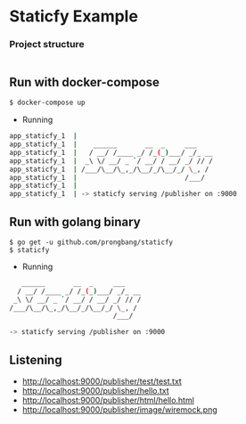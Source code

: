 # Staticfy Example

### Project structure

```bash

```

## Run with docker-compose

```bash
$ docker-compose up
```

- Running

```bash
app_staticfy_1  | 
app_staticfy_1  |    ______       __  _     ___    
app_staticfy_1  |   / __/ /____ _/ /_(_)___/ _/_ __
app_staticfy_1  |  _\ \/ __/ _ `/ __/ / __/ _/ // /
app_staticfy_1  | /___/\__/\_,_/\__/_/\__/_/ \_, / 
app_staticfy_1  |                           /___/
app_staticfy_1  | 
app_staticfy_1  | -> staticfy serving /publisher on :9000
```

## Run with golang binary

```
$ go get -u github.com/prongbang/staticfy
$ staticfy
```

- Running

```bash
   ______       __  _     ___    
  / __/ /____ _/ /_(_)___/ _/_ __
 _\ \/ __/ _ `/ __/ / __/ _/ // /
/___/\__/\_,_/\__/_/\__/_/ \_, / 
                          /___/

-> staticfy serving /publisher on :9000
```

## Listening

- [http://localhost:9000/publisher/test/test.txt](http://localhost:9000/publisher/test/test.txt)
- [http://localhost:9000/publisher/hello.txt](http://localhost:9000/publisher/hello.txt)
- [http://localhost:9000/publisher/html/hello.html](http://localhost:9000/publisher/html/hello.html)
- [http://localhost:9000/publisher/image/wiremock.png](http://localhost:9000/publisher/image/wiremock.png)